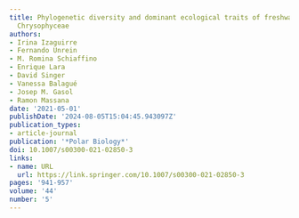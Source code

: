 ```yaml
---
title: Phylogenetic diversity and dominant ecological traits of freshwater Antarctic
  Chrysophyceae
authors:
- Irina Izaguirre
- Fernando Unrein
- M. Romina Schiaffino
- Enrique Lara
- David Singer
- Vanessa Balagué
- Josep M. Gasol
- Ramon Massana
date: '2021-05-01'
publishDate: '2024-08-05T15:04:45.943097Z'
publication_types:
- article-journal
publication: '*Polar Biology*'
doi: 10.1007/s00300-021-02850-3
links:
- name: URL
  url: https://link.springer.com/10.1007/s00300-021-02850-3
pages: '941-957'
volume: '44'
number: '5'
---
```

